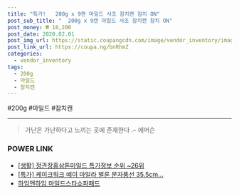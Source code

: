 ```yaml
--- 
title: "특가!   200g x 9캔 마일드 사조 참치캔 참치 ON" 
post_sub_title: "  200g x 9캔 마일드 사조 참치캔 참치 ON" 
post_money: ₩ 18,200 
post_date: 2020.02.01 
post_img_url: https://static.coupangcdn.com/image/vendor_inventory/images/2018/11/23/16/2/027af7da-eec0-4384-8156-5c981c19e050.png 
post_link_url: https://coupa.ng/bnRhmZ 
categories: 
  - vendor_inventory 
tags: 
  - 200g 
  - 마일드 
  - 참치캔 
--- 
```

  #200g #마일드 #참치캔 
<hr> 

> 가난은 가난하다고 느끼는 곳에 존재한다 .–  에머슨 


### POWER LINK

* <a href="https://blog.naver.com/sakai111/221778736744" target="_blank"> [생활] 정관장홍삼톤마일드 특가정보 순위 ~26위</a>
* <a href="https://blog.naver.com/sakai111/221793047922" target="_blank">[특가] 케이크워크 예이 마일라 벌룬 문자풍선 35.5cm...</a>
* <a href="https://blog.naver.com/fasyy4321/221776745788" target="_blank">하임앤하임 마일드스타쇼파패드</a>
